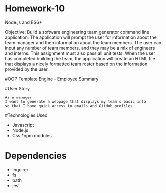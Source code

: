 # Homework-10
Node.js and ES6+

Objective:  Build a software engineering team generator command line application. The application will prompt the user for information about the team manager and then information about the team members. The user can input any number of team members, and they may be a mix of engineers and interns. This assignment must also pass all unit tests. When the user has completed building the team, the application will create an HTML file that displays a nicely formatted team roster based on the information provided by the user. 

#OOP Template Engine - Employee Summary

#User Story
```
As a manager
I want to generate a webpage that displays my team's basic info
so that I have quick access to emails and GitHub profiles
```
#Technologies Used
* Javascript
* Node.js
* Css
*npm modules

# Dependencies
* Inquirer
* fs
* path
* jest
